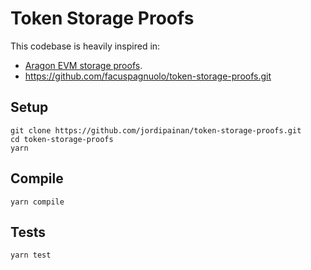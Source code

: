 # Token Storage Proofs

This codebase is heavily inspired in:
- [Aragon EVM storage proofs](https://github.com/aragon/evm-storage-proofs).
- https://github.com/facuspagnuolo/token-storage-proofs.git

## Setup
```
git clone https://github.com/jordipainan/token-storage-proofs.git
cd token-storage-proofs
yarn 
```

## Compile
```
yarn compile
```

## Tests
```
yarn test
```
